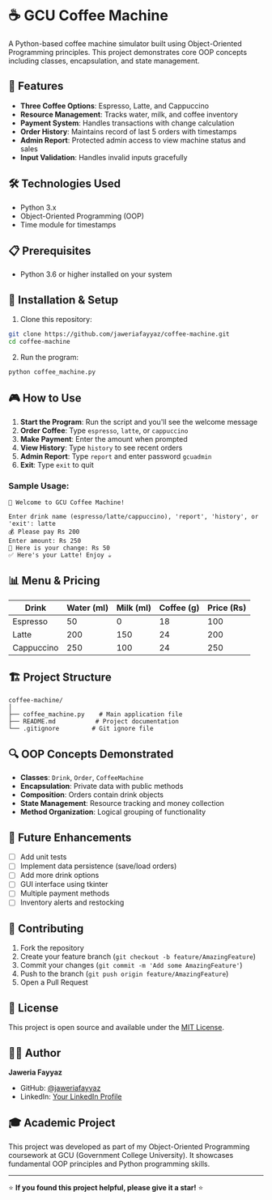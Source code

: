 # ☕ GCU Coffee Machine

A Python-based coffee machine simulator built using Object-Oriented Programming principles. This project demonstrates core OOP concepts including classes, encapsulation, and state management.

## 🚀 Features

- **Three Coffee Options**: Espresso, Latte, and Cappuccino
- **Resource Management**: Tracks water, milk, and coffee inventory
- **Payment System**: Handles transactions with change calculation
- **Order History**: Maintains record of last 5 orders with timestamps
- **Admin Report**: Protected admin access to view machine status and sales
- **Input Validation**: Handles invalid inputs gracefully

## 🛠️ Technologies Used

- Python 3.x
- Object-Oriented Programming (OOP)
- Time module for timestamps

## 📋 Prerequisites

- Python 3.6 or higher installed on your system

## 🔧 Installation & Setup

1. Clone this repository:
```bash
git clone https://github.com/jaweriafayyaz/coffee-machine.git
cd coffee-machine
```

2. Run the program:
```bash
python coffee_machine.py
```

## 🎮 How to Use

1. **Start the Program**: Run the script and you'll see the welcome message
2. **Order Coffee**: Type `espresso`, `latte`, or `cappuccino`
3. **Make Payment**: Enter the amount when prompted
4. **View History**: Type `history` to see recent orders
5. **Admin Report**: Type `report` and enter password `gcuadmin`
6. **Exit**: Type `exit` to quit

### Sample Usage:
```
👋 Welcome to GCU Coffee Machine!

Enter drink name (espresso/latte/cappuccino), 'report', 'history', or 'exit': latte
💰 Please pay Rs 200
Enter amount: Rs 250
💸 Here is your change: Rs 50
✅ Here's your Latte! Enjoy ☕
```

## 📊 Menu & Pricing

| Drink | Water (ml) | Milk (ml) | Coffee (g) | Price (Rs) |
|-------|------------|-----------|------------|------------|
| Espresso | 50 | 0 | 18 | 100 |
| Latte | 200 | 150 | 24 | 200 |
| Cappuccino | 250 | 100 | 24 | 250 |

## 🏗️ Project Structure

```
coffee-machine/
│
├── coffee_machine.py    # Main application file
├── README.md           # Project documentation
└── .gitignore         # Git ignore file
```

## 🔍 OOP Concepts Demonstrated

- **Classes**: `Drink`, `Order`, `CoffeeMachine`
- **Encapsulation**: Private data with public methods
- **Composition**: Orders contain drink objects
- **State Management**: Resource tracking and money collection
- **Method Organization**: Logical grouping of functionality

## 🚀 Future Enhancements

- [ ] Add unit tests
- [ ] Implement data persistence (save/load orders)
- [ ] Add more drink options
- [ ] GUI interface using tkinter
- [ ] Multiple payment methods
- [ ] Inventory alerts and restocking

## 🤝 Contributing

1. Fork the repository
2. Create your feature branch (`git checkout -b feature/AmazingFeature`)
3. Commit your changes (`git commit -m 'Add some AmazingFeature'`)
4. Push to the branch (`git push origin feature/AmazingFeature`)
5. Open a Pull Request

## 📝 License

This project is open source and available under the [MIT License](LICENSE).

## 👨‍💻 Author

**Jaweria Fayyaz**
- GitHub: [@jaweriafayyaz](https://github.com/jaweriafayyaz)
- LinkedIn: [Your LinkedIn Profile](https://www.linkedin.com/in/jaweria-fayyaz/)

## 🎓 Academic Project

This project was developed as part of my Object-Oriented Programming coursework at GCU (Government College University). It showcases fundamental OOP principles and Python programming skills.

---

⭐ **If you found this project helpful, please give it a star!** ⭐
